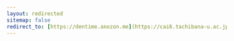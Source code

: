 ```yaml
---
layout: redirected
sitemap: false
redirect_to: [https://dentime.anozon.me](https://cai6.tachibana-u.ac.jp/sti-overtourism/)
---
```

